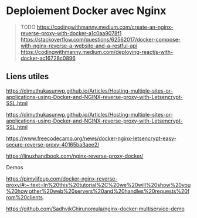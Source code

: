 # Deploiement Docker avec Nginx

> TODO
<https://codingwithmanny.medium.com/create-an-nginx-reverse-proxy-with-docker-a1c0aa9078f1>
<https://stackoverflow.com/questions/62562017/docker-compose-with-nginx-reverse-a-website-and-a-restful-api>
<https://codingwithmanny.medium.com/deploying-reactjs-with-docker-ac16728c0896>

## Liens utiles

<https://dimuthukasunwp.github.io/Articles/Hosting-multiple-sites-or-applications-using-Docker-and-NGINX-reverse-proxy-with-Letsencrypt-SSL.html>

<https://dimuthukasunwp.github.io/Articles/Hosting-multiple-sites-or-applications-using-Docker-and-NGINX-reverse-proxy-with-Letsencrypt-SSL.html>

<https://www.freecodecamp.org/news/docker-nginx-letsencrypt-easy-secure-reverse-proxy-40165ba3aee2/>

<https://linuxhandbook.com/nginx-reverse-proxy-docker/>

Demos

<https://pimylifeup.com/docker-nginx-reverse-proxy/#:~:text=In%20this%20tutorial%2C%20we%20will%20show%20you%20how,other%20web%20servers%20and%20handles%20requests%20from%20clients>.

<https://github.com/SadhvikChirunomula/nginx-docker-multiservice-demo>
